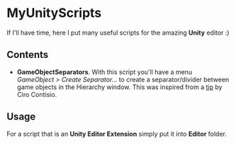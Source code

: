 # MyUnityScripts
If I'll have time, here I put many useful scripts for the amazing **Unity** editor :)
## Contents
- **GameObjectSeparators**. With this script you'll have a menu *GameObject > Create Separator...* to create a separator/divider between game objects in the Hierarchy window. This was inspired from a [tip](https://twitter.com/CiroContns/status/901932711161589765) by Ciro Contisio.
## Usage
For a script that is an **Unity Editor Extension** simply put it into **Editor** folder. 
